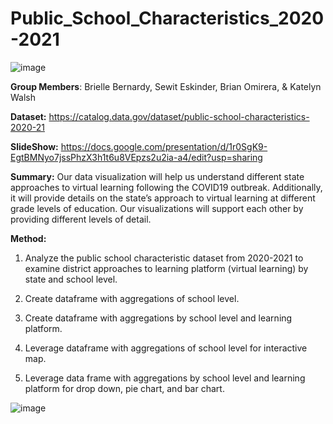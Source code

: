 # Public_School_Characteristics_2020-2021

![image](https://user-images.githubusercontent.com/119619559/233237830-4c9c308e-d302-4f47-a595-9c36eacbb106.png)

**Group Members**:
Brielle Bernardy,
Sewit Eskinder,
Brian Omirera, &
Katelyn Walsh

**Dataset:**   https://catalog.data.gov/dataset/public-school-characteristics-2020-21

**SlideShow:**  https://docs.google.com/presentation/d/1r0SgK9-EgtBMNyo7jssPhzX3h1t6u8VEpzs2u2ia-a4/edit?usp=sharing

**Summary:** 
Our data visualization will help us understand different state approaches to virtual learning following the COVID19 outbreak. Additionally, it will provide details on the state’s approach to virtual learning at different grade levels of education. Our visualizations will support each other by providing different levels of detail. 

**Method:**

1. Analyze the public school characteristic dataset from 2020-2021 to examine district approaches to learning platform (virtual learning) by state and school level. 

2. Create dataframe with aggregations of school level.

3. Create dataframe with aggregations by school level and learning platform.

4. Leverage dataframe with aggregations of school level for interactive map.

5. Leverage data frame with aggregations by school level and learning platform for drop down, pie chart, and bar chart.

![image](https://user-images.githubusercontent.com/119619559/233237020-7ca38037-c35c-4e0c-919a-02881c8d9072.png)

```geojson(https://github.com/bernbr/Public_School_Characteristics_2020-2021/blob/main/static/PSC.geojson)
